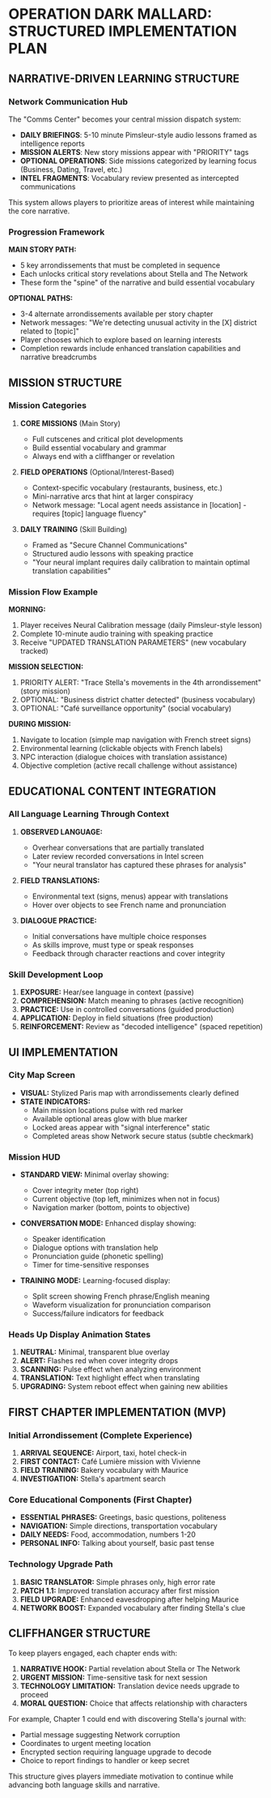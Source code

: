 # OPERATION DARK MALLARD: STRUCTURED IMPLEMENTATION PLAN

## NARRATIVE-DRIVEN LEARNING STRUCTURE

### Network Communication Hub

The "Comms Center" becomes your central mission dispatch system:

- **DAILY BRIEFINGS**: 5-10 minute Pimsleur-style audio lessons framed as intelligence reports
- **MISSION ALERTS**: New story missions appear with "PRIORITY" tags
- **OPTIONAL OPERATIONS**: Side missions categorized by learning focus (Business, Dating, Travel, etc.)
- **INTEL FRAGMENTS**: Vocabulary review presented as intercepted communications

This system allows players to prioritize areas of interest while maintaining the core narrative.

### Progression Framework

**MAIN STORY PATH:**

- 5 key arrondissements that must be completed in sequence
- Each unlocks critical story revelations about Stella and The Network
- These form the "spine" of the narrative and build essential vocabulary

**OPTIONAL PATHS:**

- 3-4 alternate arrondissements available per story chapter
- Network messages: "We're detecting unusual activity in the [X] district related to [topic]"
- Player chooses which to explore based on learning interests
- Completion rewards include enhanced translation capabilities and narrative breadcrumbs

## MISSION STRUCTURE

### Mission Categories

1. **CORE MISSIONS** (Main Story)
   - Full cutscenes and critical plot developments
   - Build essential vocabulary and grammar
   - Always end with a cliffhanger or revelation

2. **FIELD OPERATIONS** (Optional/Interest-Based)
   - Context-specific vocabulary (restaurants, business, etc.)
   - Mini-narrative arcs that hint at larger conspiracy
   - Network message: "Local agent needs assistance in [location] - requires [topic] language fluency"

3. **DAILY TRAINING** (Skill Building)
   - Framed as "Secure Channel Communications"
   - Structured audio lessons with speaking practice
   - "Your neural implant requires daily calibration to maintain optimal translation capabilities"

### Mission Flow Example

**MORNING:**

1. Player receives Neural Calibration message (daily Pimsleur-style lesson)
2. Complete 10-minute audio training with speaking practice
3. Receive "UPDATED TRANSLATION PARAMETERS" (new vocabulary tracked)

**MISSION SELECTION:**

1. PRIORITY ALERT: "Trace Stella's movements in the 4th arrondissement" (story mission)
2. OPTIONAL: "Business district chatter detected" (business vocabulary)
3. OPTIONAL: "Café surveillance opportunity" (social vocabulary)

**DURING MISSION:**

1. Navigate to location (simple map navigation with French street signs)
2. Environmental learning (clickable objects with French labels)
3. NPC interaction (dialogue choices with translation assistance)
4. Objective completion (active recall challenge without assistance)

## EDUCATIONAL CONTENT INTEGRATION

### All Language Learning Through Context

1. **OBSERVED LANGUAGE:**
   - Overhear conversations that are partially translated
   - Later review recorded conversations in Intel screen
   - "Your neural translator has captured these phrases for analysis"

2. **FIELD TRANSLATIONS:**
   - Environmental text (signs, menus) appear with translations
   - Hover over objects to see French name and pronunciation

3. **DIALOGUE PRACTICE:**
   - Initial conversations have multiple choice responses
   - As skills improve, must type or speak responses
   - Feedback through character reactions and cover integrity

### Skill Development Loop

1. **EXPOSURE:** Hear/see language in context (passive)
2. **COMPREHENSION:** Match meaning to phrases (active recognition)
3. **PRACTICE:** Use in controlled conversations (guided production)
4. **APPLICATION:** Deploy in field situations (free production)
5. **REINFORCEMENT:** Review as "decoded intelligence" (spaced repetition)

## UI IMPLEMENTATION

### City Map Screen

- **VISUAL:** Stylized Paris map with arrondissements clearly defined
- **STATE INDICATORS:**
  - Main mission locations pulse with red marker
  - Available optional areas glow with blue marker
  - Locked areas appear with "signal interference" static
  - Completed areas show Network secure status (subtle checkmark)

### Mission HUD

- **STANDARD VIEW:** Minimal overlay showing:
  - Cover integrity meter (top right)
  - Current objective (top left, minimizes when not in focus)
  - Navigation marker (bottom, points to objective)

- **CONVERSATION MODE:** Enhanced display showing:
  - Speaker identification
  - Dialogue options with translation help
  - Pronunciation guide (phonetic spelling)
  - Timer for time-sensitive responses

- **TRAINING MODE:** Learning-focused display:
  - Split screen showing French phrase/English meaning
  - Waveform visualization for pronunciation comparison
  - Success/failure indicators for feedback

### Heads Up Display Animation States

1. **NEUTRAL:** Minimal, transparent blue overlay
2. **ALERT:** Flashes red when cover integrity drops
3. **SCANNING:** Pulse effect when analyzing environment
4. **TRANSLATION:** Text highlight effect when translating
5. **UPGRADING:** System reboot effect when gaining new abilities

## FIRST CHAPTER IMPLEMENTATION (MVP)

### Initial Arrondissement (Complete Experience)

1. **ARRIVAL SEQUENCE:** Airport, taxi, hotel check-in
2. **FIRST CONTACT:** Café Lumière mission with Vivienne
3. **FIELD TRAINING:** Bakery vocabulary with Maurice
4. **INVESTIGATION:** Stella's apartment search

### Core Educational Components (First Chapter)

- **ESSENTIAL PHRASES:** Greetings, basic questions, politeness
- **NAVIGATION:** Simple directions, transportation vocabulary
- **DAILY NEEDS:** Food, accommodation, numbers 1-20
- **PERSONAL INFO:** Talking about yourself, basic past tense

### Technology Upgrade Path

1. **BASIC TRANSLATOR:** Simple phrases only, high error rate
2. **PATCH 1.1:** Improved translation accuracy after first mission
3. **FIELD UPGRADE:** Enhanced eavesdropping after helping Maurice
4. **NETWORK BOOST:** Expanded vocabulary after finding Stella's clue

## CLIFFHANGER STRUCTURE

To keep players engaged, each chapter ends with:

1. **NARRATIVE HOOK:** Partial revelation about Stella or The Network
2. **URGENT MISSION:** Time-sensitive task for next session
3. **TECHNOLOGY LIMITATION:** Translation device needs upgrade to proceed
4. **MORAL QUESTION:** Choice that affects relationship with characters

For example, Chapter 1 could end with discovering Stella's journal with:

- Partial message suggesting Network corruption
- Coordinates to urgent meeting location
- Encrypted section requiring language upgrade to decode
- Choice to report findings to handler or keep secret

This structure gives players immediate motivation to continue while advancing both language skills and narrative.
